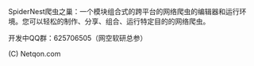 SpiderNest爬虫之巢：一个模块组合式的跨平台的网络爬虫的编辑器和运行环境。您可以轻松的制作、分享、组合、运行特定目的的网络爬虫。

开发中QQ群：625706505（网空软研总参）

(C) Netqon.com